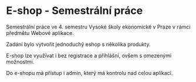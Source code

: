 # E-shop - Semestrální práce

Semestrální práce ve 4. semestru Vysoké školy ekonomické v Praze v rámci předmětu Webové aplikace.

Zadání bylo vytvořit jednoduchý eshop s několika produkty.

E-shop lze využívat i bez registrace a přihlášní, ovšem s omezenými možnostmi.

Do e-shopu má přístup i admin, který má kontrolu nad celou aplikací.
